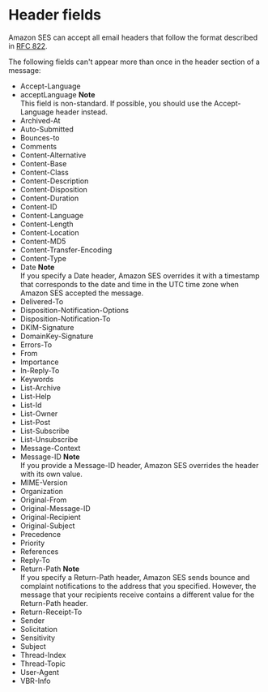 # Header fields<a name="header-fields"></a>

Amazon SES can accept all email headers that follow the format described in [RFC 822](https://www.ietf.org/rfc/rfc0822.txt)\.

The following fields can't appear more than once in the header section of a message:
+  Accept\-Language 
+  acceptLanguage
**Note**  
This field is non\-standard\. If possible, you should use the Accept\-Language header instead\.
+  Archived\-At 
+  Auto\-Submitted 
+  Bounces\-to 
+  Comments 
+  Content\-Alternative 
+  Content\-Base 
+  Content\-Class 
+  Content\-Description 
+  Content\-Disposition 
+  Content\-Duration 
+  Content\-ID 
+  Content\-Language 
+  Content\-Length 
+  Content\-Location 
+  Content\-MD5 
+  Content\-Transfer\-Encoding 
+  Content\-Type 
+  Date
**Note**  
If you specify a Date header, Amazon SES overrides it with a timestamp that corresponds to the date and time in the UTC time zone when Amazon SES accepted the message\.
+  Delivered\-To 
+  Disposition\-Notification\-Options 
+  Disposition\-Notification\-To 
+  DKIM\-Signature 
+  DomainKey\-Signature 
+  Errors\-To 
+  From 
+  Importance 
+  In\-Reply\-To 
+  Keywords 
+  List\-Archive 
+  List\-Help 
+  List\-Id 
+  List\-Owner 
+  List\-Post 
+  List\-Subscribe 
+  List\-Unsubscribe 
+  Message\-Context 
+  Message\-ID
**Note**  
If you provide a Message\-ID header, Amazon SES overrides the header with its own value\.
+  MIME\-Version 
+  Organization 
+  Original\-From 
+  Original\-Message\-ID 
+  Original\-Recipient 
+  Original\-Subject 
+  Precedence 
+  Priority 
+  References 
+  Reply\-To 
+  Return\-Path
**Note**  
If you specify a Return\-Path header, Amazon SES sends bounce and complaint notifications to the address that you specified\. However, the message that your recipients receive contains a different value for the Return\-Path header\.
+  Return\-Receipt\-To 
+  Sender 
+  Solicitation 
+  Sensitivity 
+  Subject 
+  Thread\-Index 
+  Thread\-Topic 
+  User\-Agent 
+  VBR\-Info 